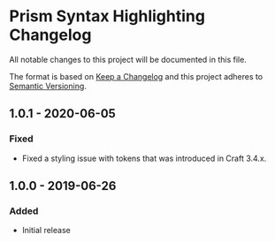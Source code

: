 # Prism Syntax Highlighting Changelog

All notable changes to this project will be documented in this file.

The format is based on [Keep a Changelog](http://keepachangelog.com/) and this project adheres to [Semantic Versioning](http://semver.org/).

## 1.0.1 - 2020-06-05
### Fixed
- Fixed a styling issue with tokens that was introduced in Craft 3.4.x.

## 1.0.0 - 2019-06-26
### Added
- Initial release
